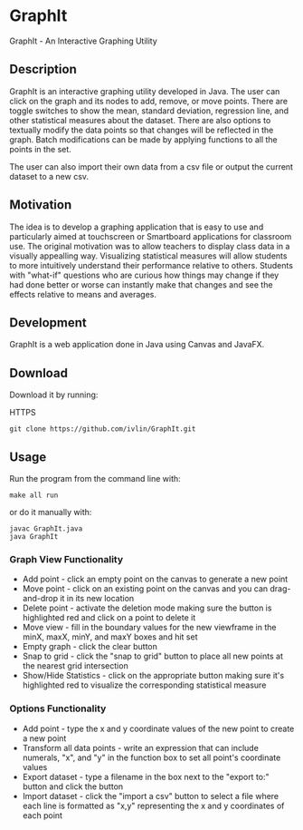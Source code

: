 # GraphIt
GraphIt - An Interactive Graphing Utility

## Description

GraphIt is an interactive graphing utility developed in Java. The user can click on the graph and its nodes to add, remove, or move points. There are toggle switches to show the mean, standard deviation, regression line, and other statistical measures about the dataset. There are also options to textually modify the data points so that changes will be reflected in the graph. Batch modifications can be made by applying functions to all the points in the set. 

The user can also import their own data from a csv file or output the current dataset to a new csv.

## Motivation
The idea is to develop a graphing application that is easy to use and particularly aimed at touchscreen or Smartboard applications for classroom use. The original motivation was to allow teachers to display class data in a visually appealling way. Visualizing statistical measures will allow students to more intuitively understand their performance relative to others. Students with "what-if" questions who are curious how things may change if they had done better or worse can instantly make that changes and see the effects relative to means and averages. 

## Development

GraphIt is a web application done in Java using Canvas and JavaFX.

## Download

Download it by running:

HTTPS

`git clone https://github.com/ivlin/GraphIt.git`

## Usage

Run the program from the command line with:

`make all run`

or do it manually with:

```
javac GraphIt.java
java GraphIt
```

### Graph View Functionality

* Add point - click an empty point on the canvas to generate a new point
* Move point - click on an existing point on the canvas and you can drag-and-drop it in its new location
* Delete point - activate the deletion mode making sure the button is highlighted red and click on a point to delete it
* Move view - fill in the boundary values for the new viewframe in the minX, maxX, minY, and maxY boxes and hit set
* Empty graph - click the clear button
* Snap to grid - click the "snap to grid" button to place all new points at the nearest grid intersection
* Show/Hide Statistics - click on the appropriate button making sure it's highlighted red to visualize the corresponding statistical measure

### Options Functionality
* Add point - type the x and y coordinate values of the new point to create a new point
* Transform all data points - write an expression that can include numerals, "x", and "y" in the function box to set all point's coordinate values
* Export dataset - type a filename in the box next to the "export to:" button and click the button
* Import dataset - click the "import a csv" button to select a file where each line is formatted as "x,y" representing the x and y coordinates of each point
